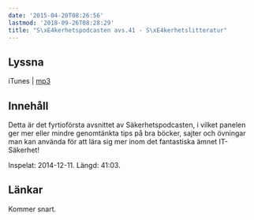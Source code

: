```yaml
---
date: '2015-04-20T08:26:56'
lastmod: '2018-09-26T08:28:29'
title: "S\xE4kerhetspodcasten avs.41 - S\xE4kerhetslitteratur"
---
```

## Lyssna

iTunes \| [mp3](http://traffic.libsyn.com/sakerhetspodcasten/Sakerhetslitteratur141211_3.mp3)

## Innehåll
Detta är det fyrtioförsta avsnittet av Säkerhetspodcasten, i vilket panelen ger mer
eller mindre genomtänkta tips på bra böcker, sajter och övningar man kan använda
för att lära sig mer inom det fantastiska ämnet IT-Säkerhet!

Inspelat: 2014-12-11. Längd: 41:03.

## Länkar

Kommer snart.

